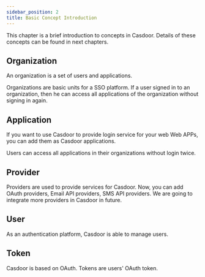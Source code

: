 ```yaml
---
sidebar_position: 2
title: Basic Concept Introduction
---
```


This chapter is a brief introduction to concepts in Casdoor. Details of these concepts can be found in next chapters.

## Organization

An organization is a set of users and applications. 

Organizations are basic units for a SSO platform. If a user signed in to an organization, then he can access all applications of the organization without signing in again.

## Application

If you want to use Casdoor to provide login service for your web Web APPs, you can add them as Casdoor applications.

Users can access all applications in their organizations without login twice.

## Provider

Providers are used to provide services for Casdoor. Now, you can add OAuth providers, Email API providers, SMS API providers. We are going to integrate more providers in Casdoor in future.

## User

As an authentication platform, Casdoor is able to manage users.

## Token

Casdoor is based on OAuth. Tokens are users' OAuth token.

